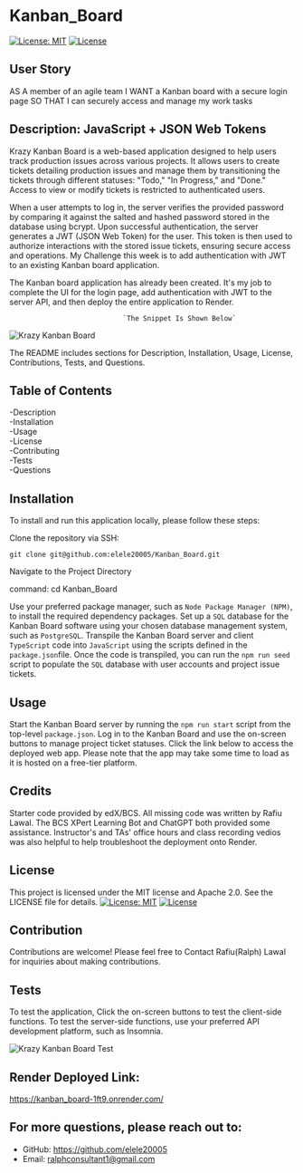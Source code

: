 # Kanban_Board
[![License: MIT](https://img.shields.io/badge/License-MIT-yellow.svg)](https://opensource.org/licenses/MIT) 
[![License](https://img.shields.io/badge/License-Apache_2.0-blue.svg)](https://opensource.org/licenses/Apache-2.0) 

## User Story

AS A member of an agile team
I WANT a Kanban board with a secure login page
SO THAT I can securely access and manage my work tasks

## Description: JavaScript + JSON Web Tokens
Krazy Kanban Board is a web-based application designed to help users track production issues across various projects. It allows users to create tickets detailing production issues and manage them by transitioning the tickets through different statuses: "Todo," "In Progress," and "Done." Access to view or modify tickets is restricted to authenticated users.

When a user attempts to log in, the server verifies the provided password by comparing it against the salted and hashed password stored in the database using bcrypt. Upon successful authentication, the server generates a JWT (JSON Web Token) for the user. This token is then used to authorize interactions with the stored issue tickets, ensuring secure access and operations.
My Challenge this week is to add authentication with JWT to an existing Kanban board application.    

The Kanban board application has already been created. It's my job to complete the UI for the login page, add authentication with JWT to the server API, and then deploy the entire application to Render.

                                `The Snippet Is Shown Below`
![Krazy Kanban Board](https://github.com/user-attachments/assets/4145837c-9982-4fcb-85ea-1404cfa3f086)



The README includes sections for Description, Installation, Usage, License, Contributions, Tests, and Questions.   


## Table of Contents

-Description     
-Installation      
-Usage        
-License      
-Contributing       
-Tests         
-Questions

## Installation
To install and run this application locally, please follow these steps:

Clone the repository via SSH:

`git clone git@github.com:elele20005/Kanban_Board.git`
       
   Navigate to the Project Directory


 command: cd Kanban_Board

Use your preferred package manager, such as `Node Package Manager (NPM)`, to install the required dependency packages. Set up a `SQL` database for the Kanban Board software using your chosen database management system, such as `PostgreSQL`. Transpile the Kanban Board server and client `TypeScript` code into `JavaScript` using the scripts defined in the `package.json`file. Once the code is transpiled, you can run the `npm run seed` script to populate the `SQL` database with user accounts and project issue tickets.
 

## Usage
Start the Kanban Board server by running the `npm run start` script from the top-level `package.json`. Log in to the Kanban Board and use the on-screen buttons to manage project ticket statuses. Click the link below to access the deployed web app. Please note that the app may take some time to load as it is hosted on a free-tier platform.   

## Credits
Starter code provided by edX/BCS. All missing code was written by Rafiu Lawal. The BCS XPert Learning Bot and ChatGPT both provided some assistance. Instructor's and TAs' office hours and class recording vedios was also helpful to help troubleshoot the deployment onto Render.

## License
This project is licensed under the MIT license and Apache 2.0. See the LICENSE file for details.
[![License: MIT](https://img.shields.io/badge/License-MIT-yellow.svg)](https://opensource.org/licenses/MIT)
[![License](https://img.shields.io/badge/License-Apache_2.0-blue.svg)](https://opensource.org/licenses/Apache-2.0)

## Contribution
Contributions are welcome! Please feel free to Contact Rafiu(Ralph) Lawal for inquiries about making contributions.


## Tests
To test the application, Click the on-screen buttons to test the client-side functions. To test the server-side functions, use your preferred API development platform, such as Insomnia.

![Krazy Kanban Board  Test](https://github.com/user-attachments/assets/005b6d9f-8891-4c10-b446-be37eaeae545)


## Render Deployed Link: 
https://kanban_board-1ft9.onrender.com/

## For more questions, please reach out to:
 
- GitHub: https://github.com/elele20005
- Email: ralphconsultant1@gmail.com 
